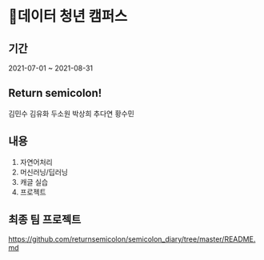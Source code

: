 # 👣데이터 청년 캠퍼스

## 기간
2021-07-01 ~ 2021-08-31

## Return semicolon!
김민수 김유화 두소원 박상희 추다연 황수민

## 내용
1. 자연어처리
2. 머신러닝/딥러닝
3. 캐글 실습
4. 프로젝트

## 최종 팀 프로젝트
https://github.com/returnsemicolon/semicolon_diary/tree/master/README.md
